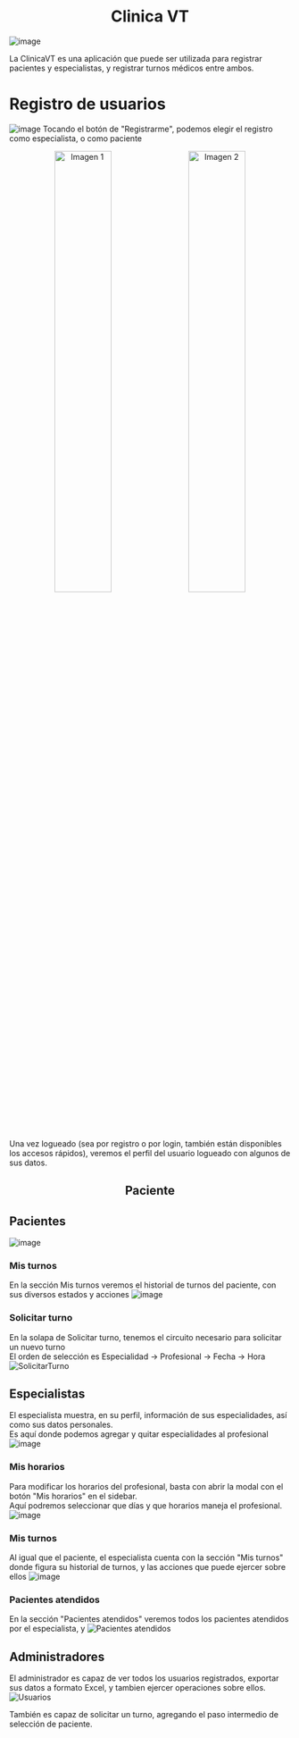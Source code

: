 <h1 align="center">Clinica VT</h1> 

![image](https://github.com/user-attachments/assets/152ff83c-9231-4b96-8df8-6d8a05921433)

La ClinicaVT es una aplicación que puede ser utilizada para registrar pacientes y especialistas, y registrar turnos médicos entre ambos.
# Registro de usuarios
![image](https://github.com/user-attachments/assets/3dde3e72-df02-459b-91dc-a5767c807a2d)
Tocando el botón de "Registrarme", podemos elegir el registro como especialista, o como paciente
<p align="center">
  <img src="https://github.com/user-attachments/assets/2f6a0ff1-1a9a-4766-9853-77ecc54d2055" alt="Imagen 1" width="45%" style="margin-right:10px;" />
  <img src="https://github.com/user-attachments/assets/7606c521-f493-4613-8a85-b0f85e612a49" alt="Imagen 2" width="45%" />
</p>

Una vez logueado (sea por registro o por login, también están disponibles los accesos rápidos), veremos el perfil del usuario logueado con algunos de sus datos. 
<h2 align="center">Paciente</h2>

## Pacientes

![image](https://github.com/user-attachments/assets/e9d4e148-d067-4a97-88f4-315c9cf57780)

### Mis turnos

En la sección Mis turnos veremos el historial de turnos del paciente, con sus diversos estados y acciones
![image](https://github.com/user-attachments/assets/e303735c-18a5-4b67-b3b4-c643a1a12154)


### Solicitar turno
En la solapa de Solicitar turno, tenemos el circuito necesario para solicitar un nuevo turno <br>
El orden de selección es Especialidad -> Profesional -> Fecha -> Hora
![SolicitarTurno](https://github.com/user-attachments/assets/fe5e0d1f-1f09-4f1d-9c6a-8ff6936de336)


## Especialistas
El especialista muestra, en su perfil, información de sus especialidades, así como sus datos personales. <br> Es aquí donde podemos agregar y quitar especialidades al profesional
![image](https://github.com/user-attachments/assets/7b5f6602-3d49-4016-80f1-5321098763f0)
### Mis horarios
Para modificar los horarios del profesional, basta con abrir la modal con el botón "Mis horarios" en el sidebar. <br> Aquí podremos seleccionar que días y que horarios maneja el profesional.
![image](https://github.com/user-attachments/assets/4f66e550-f938-4da8-9d68-408afb2e5384)

### Mis turnos
Al igual que el paciente, el especialista cuenta con la sección "Mis turnos" donde figura su historial de turnos, y las acciones que puede ejercer sobre ellos
![image](https://github.com/user-attachments/assets/75413803-1612-438f-8d4f-c93d269ed2d3)

### Pacientes atendidos
En la sección "Pacientes atendidos" veremos todos los pacientes atendidos por el especialista, y 
![Pacientes atendidos](https://github.com/user-attachments/assets/6874f0b5-9e2f-4a34-9d09-30f89234a5ca)

## Administradores
El administrador es capaz de ver todos los usuarios registrados, exportar sus datos a formato Excel, y tambien ejercer operaciones sobre ellos.
![Usuarios](https://github.com/user-attachments/assets/c6b29107-f0d8-4456-aeee-5dc6c3a1a0c4)

También es capaz de solicitar un turno, agregando el paso intermedio de selección de paciente.

